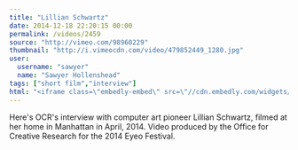 ```yaml
---
title: "Lillian Schwartz"
date: 2014-12-18 22:20:15 00:00
permalink: /videos/2459
source: "http://vimeo.com/98960229"
thumbnail: "http://i.vimeocdn.com/video/479852449_1280.jpg"
user:
  username: "sawyer"
  name: "Sawyer Hollenshead"
tags: ["short film","interview"]
html: "<iframe class=\"embedly-embed\" src=\"//cdn.embedly.com/widgets/media.html?src=http%3A%2F%2Fplayer.vimeo.com%2Fvideo%2F98960229&wmode=transparent&src_secure=1&url=http%3A%2F%2Fvimeo.com%2F98960229&image=http%3A%2F%2Fi.vimeocdn.com%2Fvideo%2F479852449_1280.jpg&key=daaebf4d9cdd46779200162d0ca86e20&type=text%2Fhtml&schema=vimeo\" width=\"1920\" height=\"1080\" scrolling=\"no\" frameborder=\"0\" allowfullscreen></iframe>"
---
```


Here's OCR's interview with computer art pioneer Lillian Schwartz, filmed at her home in Manhattan in April, 2014. Video produced by the Office for Creative Research for the 2014 Eyeo Festival.